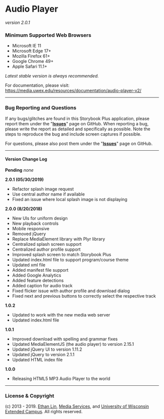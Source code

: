 # Audio Player 
_version 2.0.1_

### Minimum Supported Web Browsers
* Microsoft IE 11
* Microsoft Edge 17+
* Mozilla Firefox 61+
* Google Chrome 49+
* Apple Safari 11.1+

*Latest stable version is always recommended.*

For documentation, please visit: https://media.uwex.edu/resources/documentation/audio-player-v2/

---
### Bug Reporting and Questions
If any bugs/glitches are found in this Storybook Plus application, please report them under the "**[Issues](https://github.com/oel-mediateam/audioplayer/issues)**" page on GitHub. When reporting a bug, please write the report as detailed and specifically as possible. Note the steps to reproduce the bug and include screen captures if possible.

For questions, please also post them under the "**[Issues](https://github.com/oel-mediateam/audioplayer/issues)**" page on GitHub.

---
#### Version Change Log

**Pending**
_none_

**2.0.1 (05/30/2019)**
* Refactor splash image request
* Use central author name if available
* Fixed an issue where local splash image is not displaying

**2.0.0 (8/20/2018)**
* New UIs for uniform design
* New playback controls
* Mobile responsive
* Removed jQuery
* Replace MediaElement library with Plyr library
* Centralized splash screen support
* Centralized author profile support
* Improved splash screen to match Storybook Plus
* Updated index.html file to support program/course theme
* Updated xml file
* Added manifest file support
* Added Google Analytics
* Added feature detections
* Added caption for audio track
* Fixed flicker issue with author profile and download dialog
* Fixed next and previous buttons to correctly select the respective track

**1.0.2**
* Updated to work with the new media web server
* Updated index.html file

**1.0.1**
* Improved download with spelling and grammar fixes
* Updated MediaElementJS (the audio player) to version 2.15.1
* Updated jQuery UI to version 1.11.2
* Updated jQuery to version 2.1.1
* Updated HTML index file

**1.0.0**
* Releasing HTML5 MP3 Audio Player to the world

---
### License & Copyright
(c) 2013 - 2019. [Ethan Lin](http://www.ethanslin.com), [Media Services](https://media.uwex.edu), and [University of Wisconsin Extended Campus](http://ce.uwex.edu/). All rights reserved.